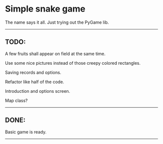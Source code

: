 Simple snake game
================

The name says it all.
Just trying out the PyGame lib.

____

## TODO:

A few fruits shall appear on field at the same time.

Use some nice pictures instead of those creepy colored rectangles.

Saving records and options.

Refactor like half of the code.

Introduction and options screen.

Map class?

____

## DONE:

Basic game is ready.

____